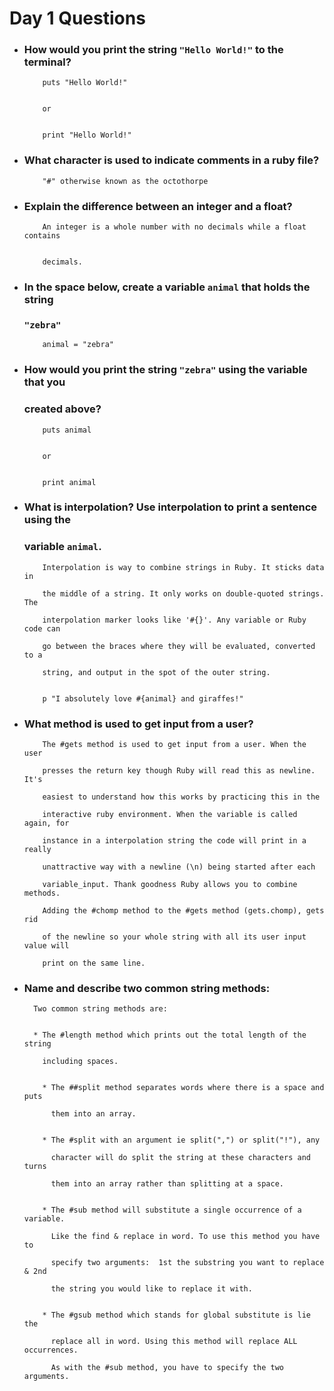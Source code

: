 # Day 1 Questions

* ### How would you print the string `"Hello World!"` to the terminal?


          puts "Hello World!"


          or


          print "Hello World!"


* ### What character is used to indicate comments in a ruby file?


          "#" otherwise known as the octothorpe


* ### Explain the difference between an integer and a float?


          An integer is a whole number with no decimals while a float contains


          decimals.


* ### In the space below, create a variable `animal` that holds the string

  ### `"zebra"`


          animal = "zebra"


* ### How would you print the string `"zebra"` using the variable that you

  ### created above?


          puts animal


          or


          print animal


* ### What is interpolation? Use interpolation to print a sentence using the

  ### variable `animal`.


          Interpolation is way to combine strings in Ruby. It sticks data in

          the middle of a string. It only works on double-quoted strings. The

          interpolation marker looks like '#{}'. Any variable or Ruby code can

          go between the braces where they will be evaluated, converted to a

          string, and output in the spot of the outer string.


          p "I absolutely love #{animal} and giraffes!"


* ### What method is used to get input from a user?


          The #gets method is used to get input from a user. When the user

          presses the return key though Ruby will read this as newline. It's

          easiest to understand how this works by practicing this in the

          interactive ruby environment. When the variable is called again, for

          instance in a interpolation string the code will print in a really

          unattractive way with a newline (\n) being started after each

          variable_input. Thank goodness Ruby allows you to combine methods.

          Adding the #chomp method to the #gets method (gets.chomp), gets rid

          of the newline so your whole string with all its user input value will

          print on the same line.


* ### Name and describe two common string methods:


        Two common string methods are:


        * The #length method which prints out the total length of the string

          including spaces.


          * The ##split method separates words where there is a space and puts

            them into an array.


          * The #split with an argument ie split(",") or split("!"), any

            character will do split the string at these characters and turns

            them into an array rather than splitting at a space.


          * The #sub method will substitute a single occurrence of a variable.

            Like the find & replace in word. To use this method you have to

            specify two arguments:  1st the substring you want to replace & 2nd

            the string you would like to replace it with.


          * The #gsub method which stands for global substitute is lie the

            replace all in word. Using this method will replace ALL occurrences.

            As with the #sub method, you have to specify the two arguments.
